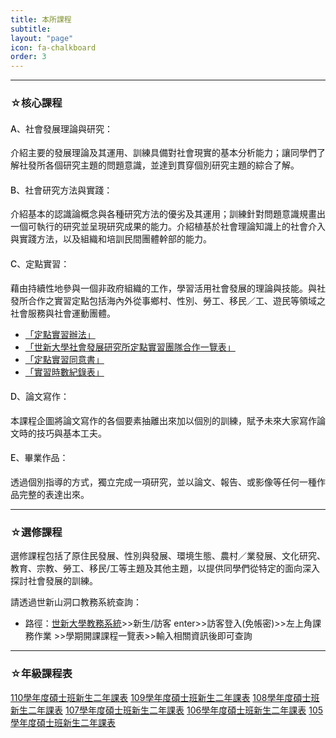 ```yaml
---
title: 本所課程
subtitle: 
layout: "page"
icon: fa-chalkboard
order: 3
---
```

<style>
	h4{
		font-weight: 500;
	}

</style>

---

### ☆核心課程

#### A、社會發展理論與研究：
介紹主要的發展理論及其運用、訓練具備對社會現實的基本分析能力；讓同學們了解社發所各個研究主題的問題意識，並達到貫穿個別研究主題的綜合了解。

#### B、社會研究方法與實踐：
介紹基本的認識論概念與各種研究方法的優劣及其運用；訓練針對問題意識規畫出一個可執行的研究並呈現研究成果的能力。介紹植基於社會理論知識上的社會介入與實踐方法，以及組織和培訓民間團體幹部的能力。

#### C、定點實習：
藉由持續性地參與一個非政府組織的工作，學習活用社會發展的理論與技能。與社發所合作之實習定點包括海內外從事鄉村、性別、勞工、移民／工、遊民等領域之社會服務與社會運動團體。

- [「定點實習辦法」](https://e62.shu.edu.tw/rules/pratical.html)
- [「世新大學社會發展研究所定點實習團隊合作一覽表」](https://e62.shu.edu.tw/download/定點實習團隊合作一覽表1080916.docx)
- [「定點實習同意書」](https://e62.shu.edu.tw/download/定點實習同意書108.docx)
- [「實習時數紀錄表」](https://e62.shu.edu.tw/download/實習時數紀錄表.doc)

#### D、論文寫作：
本課程企圖將論文寫作的各個要素抽離出來加以個別的訓練，賦予未來大家寫作論文時的技巧與基本工夫。

#### E、畢業作品：
透過個別指導的方式，獨立完成一項研究，並以論文、報告、或影像等任何一種作品完整的表達出來。

---

### ☆選修課程

選修課程包括了原住民發展、性別與發展、環境生態、農村／業發展、文化研究、教育、宗教、勞工、移民/工等主題及其他主題，以提供同學們從特定的面向深入探討社會發展的訓練。

請透過世新山洞口教務系統查詢：
- 路徑：[世新大學教務系統](https://ap.shu.edu.tw/SSO/login.aspx?ReturnUrl=/SSO/Auth.aspx%3FCheckSessionID%3Dtyb0oh45x0q2iym0aeihhi45%26GetAuthUrl%3Dhttps://ap2.shu.edu.tw/STU1/Login.aspx%26ReturnUrl%3Dhttps://ap2.shu.edu.tw/STU1/Index.aspx)>>新生/訪客 enter>>訪客登入(免帳密)>>左上角課務作業 >>學期開課課程一覽表>>輸入相關資訊後即可查詢

---

### ☆年級課程表
[110學年度碩士班新生二年課表](https://drive.google.com/file/d/14ay1jkiPoEGkQBKxYjH253v7t4sWvGC4/view?usp=sharing)
[109學年度碩士班新生二年課表](https://drive.google.com/file/d/1S3iLzOdA7iiZHV4hZvWdY3yIb1ikFOBm/view?usp=sharing)
[108學年度碩士班新生二年課表](https://drive.google.com/file/d/1ofKYQySKSrGsIwCtpZIqkRA0z5BokyK-/view?usp=sharing)
[107學年度碩士班新生二年課表](https://drive.google.com/file/d/1PPurkBgKYTxiuROMQkg3ZcyjdEtTYoe0/view?usp=sharing)
[106學年度碩士班新生二年課表](https://drive.google.com/file/d/1h92C4zXjLaCNO26oKHUQ5WiHYzH4vJWV/view?usp=sharing)
[105學年度碩士班新生二年課表](https://drive.google.com/file/d/1bz_T9ATIfBvhdz7BxLGoVlZrOc99qmdV/view?usp=sharing)

